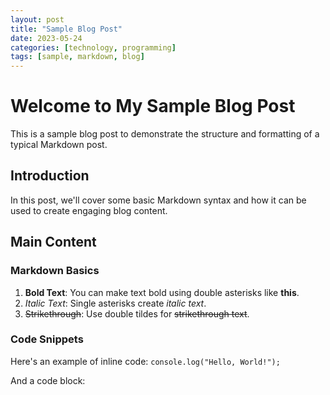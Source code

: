 ```yaml
---
layout: post
title: "Sample Blog Post"
date: 2023-05-24
categories: [technology, programming]
tags: [sample, markdown, blog]
---
```


# Welcome to My Sample Blog Post

This is a sample blog post to demonstrate the structure and formatting of a typical Markdown post.

## Introduction

In this post, we'll cover some basic Markdown syntax and how it can be used to create engaging blog content.

## Main Content

### Markdown Basics

1. **Bold Text**: You can make text bold using double asterisks like **this**.
2. *Italic Text*: Single asterisks create *italic text*.
3. ~~Strikethrough~~: Use double tildes for ~~strikethrough text~~.

### Code Snippets

Here's an example of inline code: `console.log("Hello, World!");`

And a code block:
